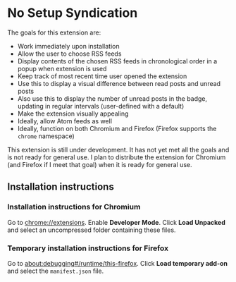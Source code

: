 # No Setup Syndication
The goals for this extension are:
- Work immediately upon installation
- Allow the user to choose RSS feeds
- Display contents of the chosen RSS feeds in chronological order in a popup when extension is used
- Keep track of most recent time user opened the extension
 - Use this to display a visual difference between read posts and unread posts
 - Also use this to display the number of unread posts in the badge, updating in regular intervals (user-defined with a default)
- Make the extension visually appealing
- Ideally, allow Atom feeds as well
- Ideally, function on both Chromium and Firefox (Firefox supports the `chrome` namespace)

This extension is still under development. It has not yet met all the goals and is not ready for general use. I plan to distribute the extension for Chromium (and Firefox if I meet that goal) when it is ready for general use.

## Installation instructions
### Installation instructions for Chromium
Go to <chrome://extensions>. Enable **Developer Mode**. Click **Load Unpacked** and select an uncompressed folder containing these files.
### Temporary installation instructions for Firefox
Go to <about:debugging#/runtime/this-firefox>. Click **Load temporary add-on** and select the `manifest.json` file.
